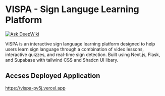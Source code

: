 # VISPA - Sign Languge Learning Platform

[![Ask DeepWiki](https://deepwiki.com/badge.svg)](https://deepwiki.com/Exilitys/vispa)

VISPA is an interactive sign language learning platform designed to help users learn sign language through a combination of video lessons, interactive quizzes, and real-time sign detection. Built using Next.js, Flask, and Supabase with tailwind CSS and Shadcn UI libary.

## Accses Deployed Application
https://vispa-pv5j.vercel.app
